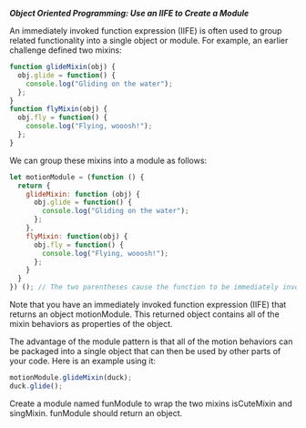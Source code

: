 ***Object Oriented Programming: Use an IIFE to Create a Module***

An immediately invoked function expression (IIFE) is often used to group related functionality into a single object or module. For example, an earlier challenge defined two mixins:

```javascript
function glideMixin(obj) {
  obj.glide = function() {
    console.log("Gliding on the water");
  };
}
function flyMixin(obj) {
  obj.fly = function() {
    console.log("Flying, wooosh!");
  };
}
```

We can group these mixins into a module as follows:

```javascript
let motionModule = (function () {
  return {
    glideMixin: function (obj) {
      obj.glide = function() {
        console.log("Gliding on the water");
      };
    },
    flyMixin: function(obj) {
      obj.fly = function() {
        console.log("Flying, wooosh!");
      };
    }
  }
}) (); // The two parentheses cause the function to be immediately invoked
```

Note that you have an immediately invoked function expression (IIFE) that returns an object motionModule. This returned object contains all of the mixin behaviors as properties of the object.

The advantage of the module pattern is that all of the motion behaviors can be packaged into a single object that can then be used by other parts of your code. Here is an example using it:

```javascript
motionModule.glideMixin(duck);
duck.glide();
```

Create a module named funModule to wrap the two mixins isCuteMixin and singMixin. funModule should return an object.
